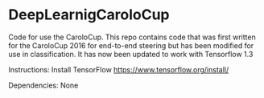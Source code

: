 # DeepLearnigCaroloCup
Code for use the CaroloCup.
This repo contains code that was first written for the CaroloCup 2016 for end-to-end steering but has been modified for use in classification. It has now been updated to work with Tensorflow 1.3 

Instructions: 
Install TensorFlow https://www.tensorflow.org/install/

Dependencies: 
None 

